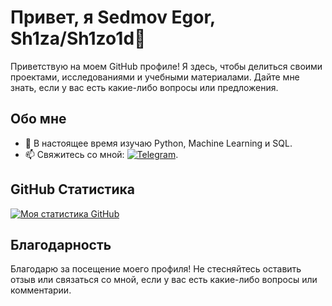 
# Привет, я Sedmov Egor, Sh1za/Sh1zo1d👋

Приветствую на моем GitHub профиле! Я здесь, чтобы делиться своими проектами, исследованиями и учебными материалами. Дайте мне знать, если у вас есть какие-либо вопросы или предложения.

## Обо мне

- 🌱 В настоящее время изучаю Python, Machine Learning и SQL.
- 📫 Свяжитесь со мной: [![Telegram](https://img.shields.io/badge/-Telegram-0088cc?style=flat-square&logo=Telegram&logoColor=white)](https://t.me/Sh1zo1).

## GitHub Статистика

[![Моя статистика GitHub](https://github-readme-stats.vercel.app/api?username=Sh1zo1d&show_icons=true&theme=radical)](https://github.com/Sh1zo1d)

## Благодарность

Благодарю за посещение моего профиля! Не стесняйтесь оставить отзыв или связаться со мной, если у вас есть какие-либо вопросы или комментарии.


